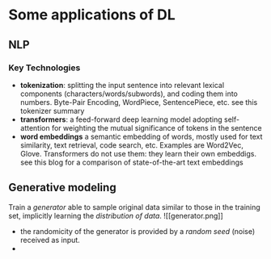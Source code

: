 # Some applications of DL

## NLP
###  Key Technologies 
- __tokenization__: splitting the input sentence into relevant lexical components (characters/words/subwords), and coding them into numbers. Byte-Pair Encoding, WordPiece, SentencePiece, etc. see this tokenizer summary 
- __transformers__: a feed-forward deep learning model adopting self-attention for weighting the mutual significance of tokens in the sentence 
- __word embeddings__ a semantic embedding of words, mostly used for text similarity, text retrieval, code search, etc. Examples are Word2Vec, Glove. Transformers do not use them: they learn their own embeddigs. see this blog for a comparison of state-of-the-art text embeddings
 
## Generative modeling
Train a _generator_ able to sample original data similar to those in the training set, implicitly learning the _distribution of data_.
![[generator.png]]
- the randomicity of the generator is provided by a _random seed_ (noise) received as input. 
-
